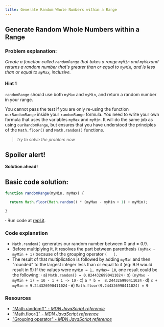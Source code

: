```yaml
---
title: Generate Random Whole Numbers within a Range
---
```

## Generate Random Whole Numbers within a Range


### Problem explanation:
_Create a function called `randomRange` that takes a range `myMin` and `myMax`and returns a random number that's greater than or equal to `myMin`, and is less than or equal to `myMax`, inclusive._

#### Hint 1
`randomRange` should use both `myMax` and `myMin`, and return a random number in your range.

You cannot pass the test if you are only re-using the function `ourRandomRange` inside your `randomRange` formula. You need to write your own formula that uses the variables `myMax` and `myMin`. It will do the same job as using `ourRandomRange`, but ensures that you have understood the principles of the `Math.floor()` and `Math.random()` functions.
> _try to solve the problem now_


## Spoiler alert!

**Solution ahead!**

## Basic code solution:

```javascript
function randomRange(myMin, myMax) {

  return Math.floor(Math.random() * (myMax - myMin + 1) + myMin);

}
```
·  Run code at [repl.it](https://repl.it/@AdrianSkar/Basic-JS-Random-whole-numbers-within-range).

### Code explanation
- `Math.random()` generates our random number between 0 and ≈ 0.9.
- Before multiplying it, it resolves the part between parenthesis `(myMax - myMin + 1)` because of the grouping operator `(   )`.
- The result of that multiplication is followed by adding `myMin` and then "rounded" to the largest integer less than or equal to it (eg: 9.9 would result in 9)
If the values were `myMin = 1, myMax= 10`, one result could be the following:
· a) `Math.random() = 0.8244326990411024`
· b) `(myMax - myMin + 1) = 10 - 1 + 1 -> 10`
· c) `a * b =  8.244326990411024`
· d) `c + myMin = 9.244326990411024`
· e) `Math.floor(9.244326990411024) = 9`


### Resources

- ["Math.random()" - *MDN JavaScript reference*](https://developer.mozilla.org/en-US/docs/Web/JavaScript/Reference/Global_Objects/Math/random)
- ["Math.floor()" - *MDN JavaScript reference*](https://developer.mozilla.org/en-US/docs/Web/JavaScript/Reference/Global_Objects/Math/floor)
- ["Grouping operator" - *MDN JavaScript reference*](https://developer.mozilla.org/en-US/docs/Web/JavaScript/Reference/Operators/Grouping)


